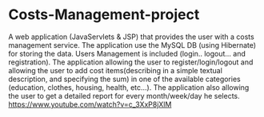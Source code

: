 # Costs-Management-project
A web application (JavaServlets &amp; JSP) that provides the user with a costs management service. 
The application use the MySQL DB (using Hibernate) for storing the data.
 Users Management is included (login.. logout... and registration). 
The application allowing the user to register/login/logout 
and allowing the user to add cost items(describing in a simple textual description, and specifying the sum) in one of the available categories (education, clothes, housing, health, etc…).
The application also allowing the user to get a detailed report for every month/week/day he selects. https://www.youtube.com/watch?v=c_3XxP8jXlM
